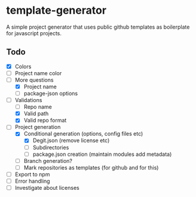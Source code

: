 # template-generator

A simple project generator that uses public github templates as boilerplate for javascript projects.

## Todo

- [x] Colors
- [ ] Project name color
- [ ] More questions
  - [x] Project name
  - [ ] package-json options
- [ ] Validations
  - [ ] Repo name
  - [x] Valid path
  - [x] Valid repo format
- [ ] Project generation
  - [x] Conditional generation (options, config files etc)
    - [x] Degit.json (remove license etc)
    - [ ] Subdirectories
    - [ ] package.json creation (maintain modules add metadata)
  - [ ] Branch generation?
  - [ ] Mark repositories as templates (for github and for this)
- [ ] Export to npm
- [ ] Error handling
- [ ] Investigate about licenses
